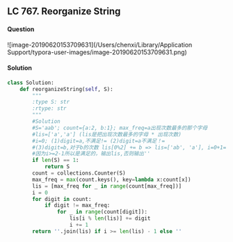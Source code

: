 ## LC 767. Reorganize String

#### Question

![image-20190620153709631](/Users/chenxi/Library/Application Support/typora-user-images/image-20190620153709631.png)



#### Solution

```python
class Solution:
    def reorganizeString(self, S):
        """
        :type S: str
        :rtype: str
        """
        #Solution
        #S='aab'; count={a:2, b:1}; max_freq=a出现次数最多的那个字母
        #lis=['a','a'] (lis是把出现次数最多的字母 * 出现次数)
        #i=0; (1)digit=a,不满足!= (2)digit=a不满足！=
        #(3)digit=b,对于b的次数 lis[0%2] += b => lis=['ab', 'a'], i=0+1=1
        #因为i>=2-1所以是满足的，输出lis,否则输出''
        if len(S) == 1:
            return S
        count = collections.Counter(S)
        max_freq = max(count.keys(), key=lambda x:count[x])
        lis = [max_freq for _ in range(count[max_freq])]
        i = 0
        for digit in count:
            if digit != max_freq:
                for _ in range(count[digit]):
                    lis[i % len(lis)] += digit
                    i += 1
        return ''.join(lis) if i >= len(lis) - 1 else ''
```

